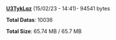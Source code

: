 [**U3TykLqz**](/data/U3TykLqz.txt) (15/02/23 - 14:41)- 94541 bytes

**Total Datas**: 10036

**Total Size**: 65.74 MB / 65.7 MB